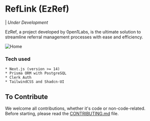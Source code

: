 # RefLink (EzRef) 
| *Under Development*

EzRef, a project developed by 0pen1Labs, is the ultimate solution to streamline referral management processes with ease and efficiency. 

![Home](https://github.com/0pen1Labs/RefLink/blob/main/assets/home.png)

### Tech used
```
* Next.js (version >= 14)
* Prisma ORM with PostgreSQL 
* Clerk Auth
* TailwindCSS and Shadcn-UI 
```

## To Contribute
We welcome all contributions, whether it's code or non-code-related. Before starting, please read the [CONTRIBUTING.md](CONTRIBUTING.md) file.
